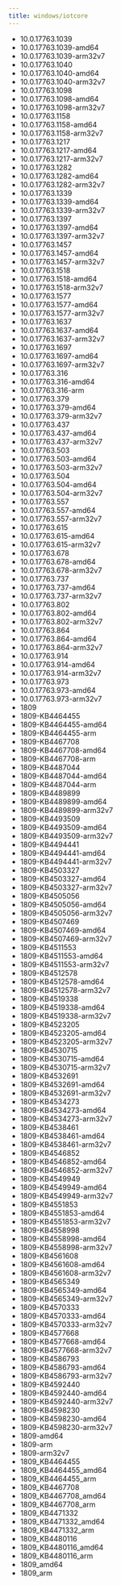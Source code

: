 ```yaml
---
title: windows/iotcore
---
```

- 10.0.17763.1039
- 10.0.17763.1039-amd64
- 10.0.17763.1039-arm32v7
- 10.0.17763.1040
- 10.0.17763.1040-amd64
- 10.0.17763.1040-arm32v7
- 10.0.17763.1098
- 10.0.17763.1098-amd64
- 10.0.17763.1098-arm32v7
- 10.0.17763.1158
- 10.0.17763.1158-amd64
- 10.0.17763.1158-arm32v7
- 10.0.17763.1217
- 10.0.17763.1217-amd64
- 10.0.17763.1217-arm32v7
- 10.0.17763.1282
- 10.0.17763.1282-amd64
- 10.0.17763.1282-arm32v7
- 10.0.17763.1339
- 10.0.17763.1339-amd64
- 10.0.17763.1339-arm32v7
- 10.0.17763.1397
- 10.0.17763.1397-amd64
- 10.0.17763.1397-arm32v7
- 10.0.17763.1457
- 10.0.17763.1457-amd64
- 10.0.17763.1457-arm32v7
- 10.0.17763.1518
- 10.0.17763.1518-amd64
- 10.0.17763.1518-arm32v7
- 10.0.17763.1577
- 10.0.17763.1577-amd64
- 10.0.17763.1577-arm32v7
- 10.0.17763.1637
- 10.0.17763.1637-amd64
- 10.0.17763.1637-arm32v7
- 10.0.17763.1697
- 10.0.17763.1697-amd64
- 10.0.17763.1697-arm32v7
- 10.0.17763.316
- 10.0.17763.316-amd64
- 10.0.17763.316-arm
- 10.0.17763.379
- 10.0.17763.379-amd64
- 10.0.17763.379-arm32v7
- 10.0.17763.437
- 10.0.17763.437-amd64
- 10.0.17763.437-arm32v7
- 10.0.17763.503
- 10.0.17763.503-amd64
- 10.0.17763.503-arm32v7
- 10.0.17763.504
- 10.0.17763.504-amd64
- 10.0.17763.504-arm32v7
- 10.0.17763.557
- 10.0.17763.557-amd64
- 10.0.17763.557-arm32v7
- 10.0.17763.615
- 10.0.17763.615-amd64
- 10.0.17763.615-arm32v7
- 10.0.17763.678
- 10.0.17763.678-amd64
- 10.0.17763.678-arm32v7
- 10.0.17763.737
- 10.0.17763.737-amd64
- 10.0.17763.737-arm32v7
- 10.0.17763.802
- 10.0.17763.802-amd64
- 10.0.17763.802-arm32v7
- 10.0.17763.864
- 10.0.17763.864-amd64
- 10.0.17763.864-arm32v7
- 10.0.17763.914
- 10.0.17763.914-amd64
- 10.0.17763.914-arm32v7
- 10.0.17763.973
- 10.0.17763.973-amd64
- 10.0.17763.973-arm32v7
- 1809
- 1809-KB4464455
- 1809-KB4464455-amd64
- 1809-KB4464455-arm
- 1809-KB4467708
- 1809-KB4467708-amd64
- 1809-KB4467708-arm
- 1809-KB4487044
- 1809-KB4487044-amd64
- 1809-KB4487044-arm
- 1809-KB4489899
- 1809-KB4489899-amd64
- 1809-KB4489899-arm32v7
- 1809-KB4493509
- 1809-KB4493509-amd64
- 1809-KB4493509-arm32v7
- 1809-KB4494441
- 1809-KB4494441-amd64
- 1809-KB4494441-arm32v7
- 1809-KB4503327
- 1809-KB4503327-amd64
- 1809-KB4503327-arm32v7
- 1809-KB4505056
- 1809-KB4505056-amd64
- 1809-KB4505056-arm32v7
- 1809-KB4507469
- 1809-KB4507469-amd64
- 1809-KB4507469-arm32v7
- 1809-KB4511553
- 1809-KB4511553-amd64
- 1809-KB4511553-arm32v7
- 1809-KB4512578
- 1809-KB4512578-amd64
- 1809-KB4512578-arm32v7
- 1809-KB4519338
- 1809-KB4519338-amd64
- 1809-KB4519338-arm32v7
- 1809-KB4523205
- 1809-KB4523205-amd64
- 1809-KB4523205-arm32v7
- 1809-KB4530715
- 1809-KB4530715-amd64
- 1809-KB4530715-arm32v7
- 1809-KB4532691
- 1809-KB4532691-amd64
- 1809-KB4532691-arm32v7
- 1809-KB4534273
- 1809-KB4534273-amd64
- 1809-KB4534273-arm32v7
- 1809-KB4538461
- 1809-KB4538461-amd64
- 1809-KB4538461-arm32v7
- 1809-KB4546852
- 1809-KB4546852-amd64
- 1809-KB4546852-arm32v7
- 1809-KB4549949
- 1809-KB4549949-amd64
- 1809-KB4549949-arm32v7
- 1809-KB4551853
- 1809-KB4551853-amd64
- 1809-KB4551853-arm32v7
- 1809-KB4558998
- 1809-KB4558998-amd64
- 1809-KB4558998-arm32v7
- 1809-KB4561608
- 1809-KB4561608-amd64
- 1809-KB4561608-arm32v7
- 1809-KB4565349
- 1809-KB4565349-amd64
- 1809-KB4565349-arm32v7
- 1809-KB4570333
- 1809-KB4570333-amd64
- 1809-KB4570333-arm32v7
- 1809-KB4577668
- 1809-KB4577668-amd64
- 1809-KB4577668-arm32v7
- 1809-KB4586793
- 1809-KB4586793-amd64
- 1809-KB4586793-arm32v7
- 1809-KB4592440
- 1809-KB4592440-amd64
- 1809-KB4592440-arm32v7
- 1809-KB4598230
- 1809-KB4598230-amd64
- 1809-KB4598230-arm32v7
- 1809-amd64
- 1809-arm
- 1809-arm32v7
- 1809_KB4464455
- 1809_KB4464455_amd64
- 1809_KB4464455_arm
- 1809_KB4467708
- 1809_KB4467708_amd64
- 1809_KB4467708_arm
- 1809_KB4471332
- 1809_KB4471332_amd64
- 1809_KB4471332_arm
- 1809_KB4480116
- 1809_KB4480116_amd64
- 1809_KB4480116_arm
- 1809_amd64
- 1809_arm

